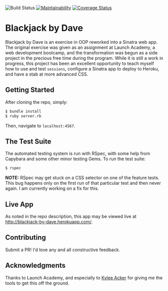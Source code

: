 ![Build Status](https://codeship.com/projects/cf55f960-0226-0136-96bd-4620837faf22/status?branch=master)
[![Maintainability](https://api.codeclimate.com/v1/badges/ffa43eb675b61a831d4b/maintainability)](https://codeclimate.com/github/jdmacmurtrie/sinatra-blackjack/maintainability)
[![Coverage Status](https://coveralls.io/repos/github/jdmacmurtrie/blackjack-by-dave/badge.svg?branch=master)](https://coveralls.io/github/jdmacmurtrie/blackjack-by-dave?branch=master)

# Blackjack by Dave

Blackjack by Dave is an exercise in OOP reworked into a Sinatra web app.  The original exercise was given as an assignment at Launch Academy, a web development bootcamp, and the transformation was begun as a side project in the precious free time during the program.  While it is still a work in progress, this project has been an excellent opportunity to teach myself how to use and test `sessions`, configure a Sinatra app to deploy to Heroku, and have a stab at more advanced CSS.

## Getting Started

After cloning the repo, simply:
```sh
$ bundle install
$ ruby server.rb
```
Then, navigate to `localhost:4567`.


## The Test Suite

The automated testing system is run with RSpec, with some help from Capybara and some other minor testing Gems.
To run the test suite:
```sh
$ rspec
```
**NOTE:** RSpec may get stuck on a CSS selector on one of the feature tests.  This bug happens only on the first run of that particular test and then never again.  I am currently working on a fix for this.

## Live App

As noted in the repo description, this app may be viewed live at <http://blackjack-by-dave.herokuapp.com/>.


## Contributing

Submit a PR!  I'd love any and all constructive feedback.

## Acknowledgments

Thanks to Launch Academy, and especially to [Kylee Acker](github.com/kjoya) for giving me the tools to get this off the ground.
